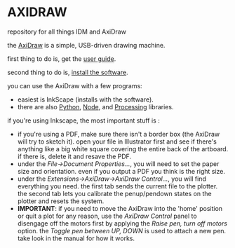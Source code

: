 # AXIDRAW
repository for all things IDM and AxiDraw

the [AxiDraw](http://axidraw.com) is a simple, USB-driven drawing machine.

first thing to do is, get the [user guide](https://wiki.evilmadscientist.com/AxiDraw_User_Guide).

second thing to do is, [install the software](https://wiki.evilmadscientist.com/Axidraw_Software_Installation).

you can use the AxiDraw with a few programs:
* easiest is InkScape (installs with the software).
* there are also [Python](https://github.com/fogleman/axi), [Node](https://www.npmjs.com/package/cncserver), and [Processing](https://github.com/evil-mad/AxiDraw-Processing/tree/master/AxiGen1) libraries.

if you're using Inkscape, the most important stuff is :
* if you're using a PDF, make sure there isn't a border box (the AxiDraw will try to sketch it). open your file in Illustrator first and see if there's anything like a big white square covering the entire back of the artboard. if there is, delete it and resave the PDF.
* under the *File->Document Properties...*, you will need to set the paper size and orientation. even if you output a PDF you think is the right size.
* under the *Extensions->AxiDraw->AxiDraw Control...*, you will find everything you need. the first tab sends the current file to the plotter. the second tab lets you calibrate the penup/pendown states on the plotter and resets the system.
* **IMPORTANT**: if you need to move the AxiDraw into the 'home' position or quit a plot for any reason, use the *AxiDraw Control* panel to disengage off the motors first by applying the *Raise pen, turn off motors* option. the *Toggle pen between UP, DOWN* is used to attach a new pen. take look in the manual for how it works.
